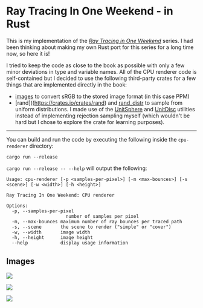 # Ray Tracing In One Weekend - in Rust

This is my implementation of the [_Ray Tracing in One
Weekend_](https://raytracing.github.io/books/RayTracingInOneWeekend.html) series. I had been
thinking about making my own Rust port for this series for a long time now, so here it is!

I tried to keep the code as close to the book as possible with only a few minor deviations in
type and variable names. All of the CPU renderer code is self-contained but I decided to use the
following third-party crates for a few things that are implemented directly in the book:

- [images](https://crates.io/crates/image) to convert sRGB to the stored image format (in this case
  PPM)
- [rand]((https://crates.io/crates/rand) and [rand_distr](https://crates.io/crates/rand_distr) to
  sample from uniform distributions. I made use of the
  [UnitSphere](https://docs.rs/rand_distr/0.4.3/rand_distr/struct.UnitSphere.html) and
  [UnitDisc](https://docs.rs/rand_distr/0.4.3/rand_distr/struct.UnitDisc.html) utilities instead of
  implementing rejection sampling myself (which wouldn't be hard but I chose to explore the crate
  for learning purposes).

---

You can build and run the code by executing the following inside the `cpu-renderer` directory:
```
cargo run --release
```

`cargo run --release -- --help` will output the following:
```
Usage: cpu-renderer [-p <samples-per-pixel>] [-m <max-bounces>] [-s <scene>] [-w <width>] [-h <height>]

Ray Tracing In One Weekend: CPU renderer

Options:
  -p, --samples-per-pixel
                      number of samples per pixel
  -m, --max-bounces maximum number of ray bounces per traced path
  -s, --scene       the scene to render ("simple" or "cover")
  -w, --width       image width
  -h, --height      image height
  --help            display usage information
```

## Images

![](https://raw.githubusercontent.com/armansito/ray-tracing-in-one-weekend/main/cpu-renderer/images/final_scene.jpg)

![](https://raw.githubusercontent.com/armansito/ray-tracing-in-one-weekend/main/cpu-renderer/images/three_balls.jpg)

![](https://raw.githubusercontent.com/armansito/ray-tracing-in-one-weekend/main/cpu-renderer/images/three_balls_angle_view.jpg)
